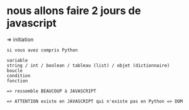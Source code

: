 # nous allons faire 2 jours de javascript 

=> initiation 

```
si vous avez compris Python 

variable 
string / int / boolean / tableau (list) / objet (dictionnaire)
boucle 
condition
fonction 

=> ressemble BEAUCOUP à JAVASCRIPT 

=> ATTENTION existe en JAVASCRIPT qui n'existe pas en Python => DOM 

```